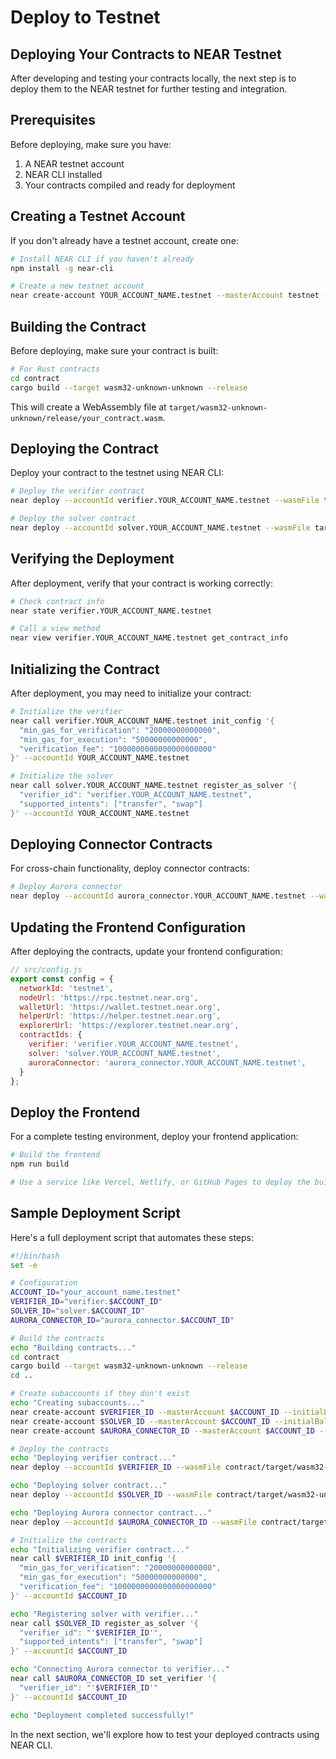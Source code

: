 
# Deploy to Testnet

## Deploying Your Contracts to NEAR Testnet

After developing and testing your contracts locally, the next step is to deploy them to the NEAR testnet for further testing and integration.

## Prerequisites

Before deploying, make sure you have:

1. A NEAR testnet account
2. NEAR CLI installed
3. Your contracts compiled and ready for deployment

## Creating a Testnet Account

If you don't already have a testnet account, create one:

```bash
# Install NEAR CLI if you haven't already
npm install -g near-cli

# Create a new testnet account
near create-account YOUR_ACCOUNT_NAME.testnet --masterAccount testnet --initialBalance 10
```

## Building the Contract

Before deploying, make sure your contract is built:

```bash
# For Rust contracts
cd contract
cargo build --target wasm32-unknown-unknown --release
```

This will create a WebAssembly file at `target/wasm32-unknown-unknown/release/your_contract.wasm`.

## Deploying the Contract

Deploy your contract to the testnet using NEAR CLI:

```bash
# Deploy the verifier contract
near deploy --accountId verifier.YOUR_ACCOUNT_NAME.testnet --wasmFile target/wasm32-unknown-unknown/release/verifier.wasm --initFunction new --initArgs '{}'

# Deploy the solver contract
near deploy --accountId solver.YOUR_ACCOUNT_NAME.testnet --wasmFile target/wasm32-unknown-unknown/release/solver.wasm --initFunction new --initArgs '{}'
```

## Verifying the Deployment

After deployment, verify that your contract is working correctly:

```bash
# Check contract info
near state verifier.YOUR_ACCOUNT_NAME.testnet

# Call a view method
near view verifier.YOUR_ACCOUNT_NAME.testnet get_contract_info
```

## Initializing the Contract

After deployment, you may need to initialize your contract:

```bash
# Initialize the verifier
near call verifier.YOUR_ACCOUNT_NAME.testnet init_config '{
  "min_gas_for_verification": "20000000000000",
  "min_gas_for_execution": "50000000000000",
  "verification_fee": "1000000000000000000000"
}' --accountId YOUR_ACCOUNT_NAME.testnet

# Initialize the solver
near call solver.YOUR_ACCOUNT_NAME.testnet register_as_solver '{
  "verifier_id": "verifier.YOUR_ACCOUNT_NAME.testnet",
  "supported_intents": ["transfer", "swap"]
}' --accountId YOUR_ACCOUNT_NAME.testnet
```

## Deploying Connector Contracts

For cross-chain functionality, deploy connector contracts:

```bash
# Deploy Aurora connector
near deploy --accountId aurora_connector.YOUR_ACCOUNT_NAME.testnet --wasmFile target/wasm32-unknown-unknown/release/aurora_connector.wasm --initFunction new --initArgs '{"aurora_engine_id": "aurora"}'
```

## Updating the Frontend Configuration

After deploying the contracts, update your frontend configuration:

```javascript
// src/config.js
export const config = {
  networkId: 'testnet',
  nodeUrl: 'https://rpc.testnet.near.org',
  walletUrl: 'https://wallet.testnet.near.org',
  helperUrl: 'https://helper.testnet.near.org',
  explorerUrl: 'https://explorer.testnet.near.org',
  contractIds: {
    verifier: 'verifier.YOUR_ACCOUNT_NAME.testnet',
    solver: 'solver.YOUR_ACCOUNT_NAME.testnet',
    auroraConnector: 'aurora_connector.YOUR_ACCOUNT_NAME.testnet',
  }
};
```

## Deploy the Frontend

For a complete testing environment, deploy your frontend application:

```bash
# Build the frontend
npm run build

# Use a service like Vercel, Netlify, or GitHub Pages to deploy the build folder
```

## Sample Deployment Script

Here's a full deployment script that automates these steps:

```bash
#!/bin/bash
set -e

# Configuration
ACCOUNT_ID="your_account_name.testnet"
VERIFIER_ID="verifier.$ACCOUNT_ID"
SOLVER_ID="solver.$ACCOUNT_ID"
AURORA_CONNECTOR_ID="aurora_connector.$ACCOUNT_ID"

# Build the contracts
echo "Building contracts..."
cd contract
cargo build --target wasm32-unknown-unknown --release
cd ..

# Create subaccounts if they don't exist
echo "Creating subaccounts..."
near create-account $VERIFIER_ID --masterAccount $ACCOUNT_ID --initialBalance 5
near create-account $SOLVER_ID --masterAccount $ACCOUNT_ID --initialBalance 5
near create-account $AURORA_CONNECTOR_ID --masterAccount $ACCOUNT_ID --initialBalance 5

# Deploy the contracts
echo "Deploying verifier contract..."
near deploy --accountId $VERIFIER_ID --wasmFile contract/target/wasm32-unknown-unknown/release/verifier.wasm --initFunction new --initArgs '{}'

echo "Deploying solver contract..."
near deploy --accountId $SOLVER_ID --wasmFile contract/target/wasm32-unknown-unknown/release/solver.wasm --initFunction new --initArgs '{}'

echo "Deploying Aurora connector contract..."
near deploy --accountId $AURORA_CONNECTOR_ID --wasmFile contract/target/wasm32-unknown-unknown/release/aurora_connector.wasm --initFunction new --initArgs '{"aurora_engine_id": "aurora"}'

# Initialize the contracts
echo "Initializing verifier contract..."
near call $VERIFIER_ID init_config '{
  "min_gas_for_verification": "20000000000000",
  "min_gas_for_execution": "50000000000000",
  "verification_fee": "1000000000000000000000"
}' --accountId $ACCOUNT_ID

echo "Registering solver with verifier..."
near call $SOLVER_ID register_as_solver '{
  "verifier_id": "'$VERIFIER_ID'",
  "supported_intents": ["transfer", "swap"]
}' --accountId $ACCOUNT_ID

echo "Connecting Aurora connector to verifier..."
near call $AURORA_CONNECTOR_ID set_verifier '{
  "verifier_id": "'$VERIFIER_ID'"
}' --accountId $ACCOUNT_ID

echo "Deployment completed successfully!"
```

In the next section, we'll explore how to test your deployed contracts using NEAR CLI.
